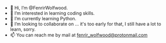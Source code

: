 - 👋 Hi, I’m @FenrirWolfwood.
- 👀 I’m interested in learning coding skills.
- 🌱 I’m currently learning Python.
- 💞️ I’m looking to collaborate on ... it's too early for that, I still have a lot to learn, sorry.
- 📫 You can reach me by mail at fenrir_wolfwood@protonmail.com

<!---
FenrirWolfwood/FenrirWolfwood is a ✨ special ✨ repository because its `README.md` (this file) appears on your GitHub profile.
You can click the Preview link to take a look at your changes.
--->
